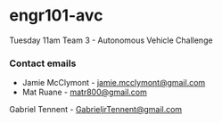 # engr101-avc
Tuesday 11am Team 3 - Autonomous Vehicle Challenge
### Contact emails

* Jamie McClymont - jamie.mcclymont@gmail.com
* Mat Ruane - matr800@gmail.com

Gabriel Tennent - GabrieljrTennent@gmail.com
